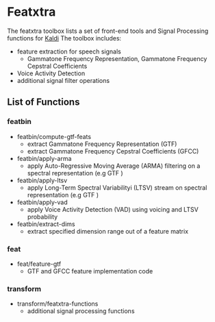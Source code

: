 # Featxtra
The featxtra toolbox lists a set of front-end tools and Signal Processing functions for [Kaldi](http://kaldi.sourceforge.net)
The toolbox includes:
* feature extraction for speech signals
  - Gammatone Frequency Representation, Gammatone Frequency Cepstral Coefficients
* Voice Activity Detection 
* additional signal filter operations

## List of Functions

### featbin
* featbin/compute-gtf-feats
  - extract Gammatone Frequency Representation (GTF)
  - extract Gammatone Frequency Cepstral Coefficients (GFCC)
* featbin/apply-arma
  - apply Auto-Regressive Moving Average (ARMA) filtering on a spectral representation (e.g GTF )
* featbin/apply-ltsv
  - apply Long-Term Spectral Variabilityi (LTSV) stream on spectral representation (e.g GTF )
* featbin/apply-vad
  - apply Voice Activity Detection (VAD) using voicing and LTSV probability
* featbin/extract-dims
  - extract specified dimension range out of a feature matrix

### feat
* feat/feature-gtf
  - GTF and GFCC feature implementation code

### transform
* transform/featxtra-functions
  - additional signal processing functions
